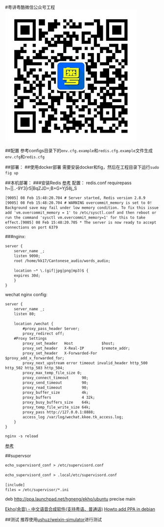 #粤讲粤酷微信公众号工程
![粤讲粤酷](data/qrcode.jpg)


##配置
参考configs目录下的`env.cfg.example`和`redis.cfg.example`文件生成`env.cfg`和`redis.cfg`

##部署：
##使用docker部署
需要安装docker和fig，然后在工程目录下运行`sudo fig up`

##本机部署：
###安装Redis
[参考][1]
配置：
redis.conf
requirepass h~||..-9Y3|r5|BqZJD=;B+G+Yj58j_S

```
[9005] 08 Feb 15:48:20.704 # Server started, Redis version 2.8.9
[9005] 08 Feb 15:48:20.704 # WARNING overcommit_memory is set to 0! Background save may fail under low memory condition. To fix this issue add 'vm.overcommit_memory = 1' to /etc/sysctl.conf and then reboot or run the command 'sysctl vm.overcommit_memory=1' for this to take effect.[9005] 08 Feb 15:48:20.705 * The server is now ready to accept connections on port 6379
```

###nginx:

```
server {
    server_name _;
    listen 9090;
    root /home/kk17/Cantonese_audio/words_audio;
    
    location ~* \.(gif|jpg|png|mp3)$ {
    expires 30d;
    }   
}
```

wechat nginx config:

```
server {
    server_name _;
    listen 80;

    location /wechat {
        #proxy_pass_header Server;
        proxy_redirect off;
    #Proxy Settings
        proxy_set_header   Host             $host;
        proxy_set_header   X-Real-IP        $remote_addr;
        proxy_set_header   X-Forwarded-For  $proxy_add_x_forwarded_for;
        proxy_next_upstream error timeout invalid_header http_500 http_502 http_503 http_504;
        proxy_max_temp_file_size 0;
        proxy_connect_timeout      90;
        proxy_send_timeout         90;
        proxy_read_timeout         90;
        proxy_buffer_size          4k;
        proxy_buffers              4 32k;
        proxy_busy_buffers_size    64k;
        proxy_temp_file_write_size 64k;
        proxy_pass http://127.0.0.1:8888;
        access_log /var/log/wechat.kkee.tk_access.log;
    }
}
```


```
nginx -s reload

```
[参考][2]

##supervsor

```
echo_supervisord_conf > /etc/supervisord.conf

echo_supervisord_conf > .local/etc/supervisord.conf

[include]
files = /etc/supervisor/*.ini
```

deb http://ppa.launchpad.net/hgneng/ekho/ubuntu precise main 

[Ekho(余音) - 中文语音合成软件(支持粤语、普通话)](http://www.eguidedog.net/cn/ekho_cn.php)
[Howto add PPA in debian](https://blog.anantshri.info/howto-add-ppa-in-debian/)

[1]:https://www.digitalocean.com/community/tutorials/how-to-install-and-use-redis
[2]:http://xvfeng.me/posts/Nginx-for-developers/

##测试
推荐使用[ushuz/weixin-simulator](https://github.com/ushuz/weixin-simulator)进行测试
